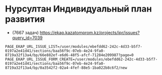 # Нурсултан Индивидуальный план развития

- (7667 задач) https://ekap.kazatomprom.kz/projects/ipr/issues?query_id=7039

```env
PAGE_EKAP_URL_ISSUE_LIST=/user/modules/ebefdd62-242c-4d33-b5f7-0197a2e41d41/sections/baa56f9c-07eb-4e24-9fa0-8719a32f13a4/bp/66e882ef-e6d6-48f5-afcf-71284e209987?page=0
PAGE_EKAP_URL_ISSUE_FORM_CREATE=/user/modules/ebefdd62-242c-4d33-b5f7-0197a2e41d41/sections/baa56f9c-07eb-4e24-9fa0-8719a32f13a4/bp/0a3542f2-02a4-4fef-88e5-1ba022b8c6f2/new
```

